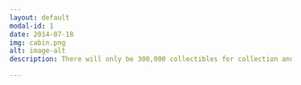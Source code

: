 ```yaml
---
layout: default
modal-id: 1
date: 2014-07-18
img: cabin.png
alt: image-alt
description: There will only be 300,000 collectibles for collection and there will never be an owner or CEO or some company that hoards the supply to enrich themselves. This collectible is community driven and will enrich no one but the community itself, depending on how the community behaves and promotes their collectibles. The reasoning for such a limited supply is prevent unaccounted amounts floating around and to make it relatively easy to track who has what without exposing identities. There is no company to dump this collectible at any point and there are no tracking mechanisms outside of the contract itself. Futhermore, there are five decimal points behind to allow for the perfect precision for the burn rate. Due to the extremely limited supply, being that no more will ever be minted, these collectibles are sure to retain their value for a long time.

---
```

